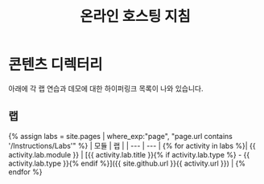 ﻿---
title: 온라인 호스팅 지침
permalink: index.html
layout: 홈
---

# 콘텐츠 디렉터리

아래에 각 랩 연습과 데모에 대한 하이퍼링크 목록이 나와 있습니다.

## 랩

{% assign labs = site.pages | where_exp:"page", "page.url contains '/Instructions/Labs'" %}
| 모듈 | 랩 |
| --- | --- | 
{% for activity in labs  %}| {{ activity.lab.module }} | [{{ activity.lab.title }}{% if activity.lab.type %} - {{ activity.lab.type }}{% endif %}]({{ site.github.url }}{{ activity.url }}) |
{% endfor %}


